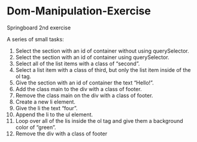# Dom-Manipulation-Exercise
Springboard 2nd exercise

A series of small tasks:
1. Select the section with an id of container without using querySelector.
2. Select the section with an id of container using querySelector.
3. Select all of the list items with a class of “second”.
4. Select a list item with a class of third, but only the list item inside of the ol tag.
5. Give the section with an id of container the text “Hello!”.
6. Add the class main to the div with a class of footer.
7. Remove the class main on the div with a class of footer.
8. Create a new li element.
9. Give the li the text “four”.
10. Append the li to the ul element.
11. Loop over all of the lis inside the ol tag and give them a background color of “green”.
12. Remove the div with a class of footer
